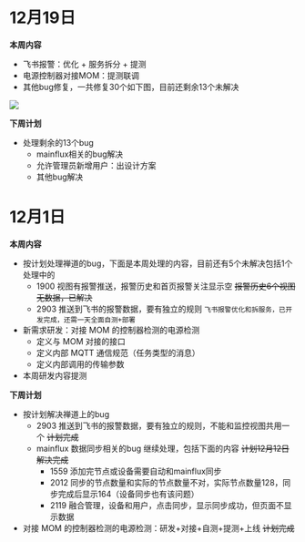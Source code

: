 # 12月19日

**本周内容**

- 飞书报警：优化 + 服务拆分 + 提测
- 电源控制器对接MOM：提测联调
- 其他bug修复，一共修复30个如下图，目前还剩余13个未解决

![](https://cdn.nlark.com/yuque/0/2023/png/267064/1702273526157-d32ede38-72a4-4fb9-adb4-5cbd72ce156d.png?x-oss-process=image%2Fresize%2Cw_1875%2Climit_0)


**下周计划**

- 处理剩余的13个bug
    - mainflux相关的bug解决
    - 允许管理员新增用户：出设计方案
    - 其他bug解决

# 12月1日

**本周内容**

- 按计划处理禅道的bug，下面是本周处理的内容，目前还有5个未解决包括1个处理中的
    - 1900 视图有报警推送，报警历史和首页报警关注显示空 ~~报警历史6个视图无数据，已解决~~
    - 2903 推送到飞书的报警数据，要有独立的规则 `飞书报警优化和拆服务，已开发完成，还需一天全面自测+部署`
- 新需求研发：对接 MOM 的控制器检测的电源检测
    - 定义与 MOM 对接的接口
    - 定义内部 MQTT 通信规范（任务类型的消息）
    - 定义内部调用的传输参数
- 本周研发内容提测

**下周计划**

- 按计划解决禅道上的bug
    - 2903 推送到飞书的报警数据，要有独立的规则，不能和监控视图共用一个 ~~计划完成~~
    - mainflux 数据同步相关的bug 继续处理，包括下面的内容 ~~计划12月12日解决完成~~
        - 1559 添加完节点或设备需要自动和mainflux同步
        - 2012 同步的节点数量和实际的节点数量不对，实际节点数量128，同步完成后显示164（设备同步也有该问题）
        - 2119 融合管理，设备和用户，点击同步，显示同步成功，但页面不显示数据
- 对接 MOM 的控制器检测的电源检测：研发+对接+自测+提测+上线 ~~计划完成~~